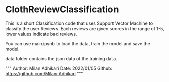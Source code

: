 # ClothReviewClassification
This is a short Classification code that uses Support Vector Machine to classify the user Reviews. Each reviews are given scores in the range of 
1-5, lower values indicate bad reviews.

You can use main.ipynb to load the data, train the model and save the model.

data folder contains the json data of the training data.

"""
Author: Milan Adhikari
Date: 2022/01/05
Github: https://github.com/Milan-Adhikari
"""
